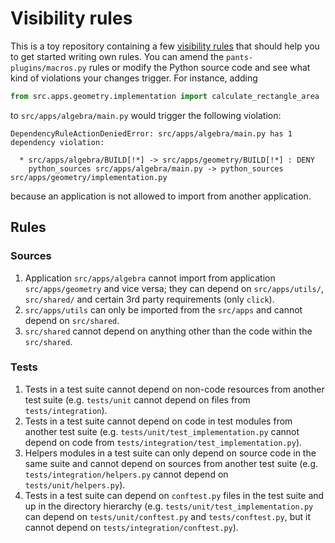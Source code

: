 # Visibility rules

This is a toy repository containing a few [visibility rules](https://github.com/pantsbuild/pants/blob/main/docs/markdown/Using%20Pants/validating-dependencies.md) 
that should help you to get started writing own rules. 
You can amend the `pants-plugins/macros.py` rules or modify the Python source code and see what kind of 
violations your changes trigger. For instance, adding

```python
from src.apps.geometry.implementation import calculate_rectangle_area
```

to `src/apps/algebra/main.py` would trigger the following violation:

```
DependencyRuleActionDeniedError: src/apps/algebra/main.py has 1 dependency violation:

  * src/apps/algebra/BUILD[!*] -> src/apps/geometry/BUILD[!*] : DENY
    python_sources src/apps/algebra/main.py -> python_sources src/apps/geometry/implementation.py
```

because an application is not allowed to import from another application.

## Rules

### Sources

1. Application `src/apps/algebra` cannot import from application `src/apps/geometry` and vice versa; they can depend 
on `src/apps/utils/`, `src/shared/` and certain 3rd party requirements (only `click`). 
2. `src/apps/utils` can only be imported from the `src/apps` and cannot depend on `src/shared`.
3. `src/shared` cannot depend on anything other than the code within the `src/shared`.

### Tests

1. Tests in a test suite cannot depend on non-code resources from another test suite (e.g. `tests/unit` cannot depend on
files from `tests/integration`).
2. Tests in a test suite cannot depend on code in test modules from another test suite (e.g. 
`tests/unit/test_implementation.py` cannot depend on code from `tests/integration/test_implementation.py`).
3. Helpers modules in a test suite can only depend on source code in the same suite and cannot depend on sources
from another test suite (e.g. `tests/integration/helpers.py` cannot depend on `tests/unit/helpers.py`).
4. Tests in a test suite can depend on `conftest.py` files in the test suite and up in the directory hierarchy (e.g. 
`tests/unit/test_implementation.py` can depend on `tests/unit/conftest.py` and `tests/conftest.py`, but it cannot
depend on `tests/integration/conftest.py`).
